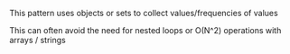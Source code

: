 

This pattern uses objects or sets to collect values/frequencies of values

This can often avoid the need for nested loops or O(N^2) operations with arrays / strings

